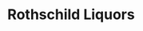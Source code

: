 ---
title: "Rothschild Liquors"
url: /chicago/rothschild-liquors-west-79th-street/
shop: alcohol
---